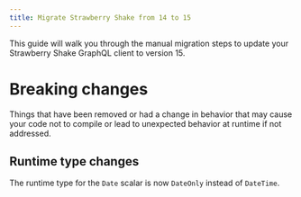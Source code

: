 ```yaml
---
title: Migrate Strawberry Shake from 14 to 15
---
```


This guide will walk you through the manual migration steps to update your Strawberry Shake GraphQL client to version 15.

# Breaking changes

Things that have been removed or had a change in behavior that may cause your code not to compile or lead to unexpected behavior at runtime if not addressed.

## Runtime type changes

The runtime type for the `Date` scalar is now `DateOnly` instead of `DateTime`.
